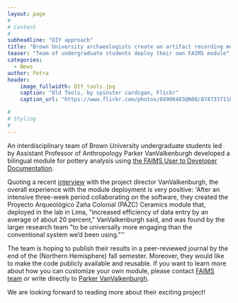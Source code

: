 ```yaml
---
layout: page
#
# Content
#
subheadline: "DIY approach"
title: "Brown University archaeologists create an artifact recording module using FAIMS Mobile"
teaser: "Team of undergraduate students deploy their own FAIMS module"
categories:
  - News
author: Petra
header:
    image_fullwidth: DIY_tools.jpg
    caption: "Old Tools, by spinster cardigan, Flickr" 
    caption_url: "https://www.flickr.com/photos/84906483@N08/8747337118"

#
# Styling
#
---
```


An interdisciplinary team of Brown University undergraduate students led by Assistant Professor of Anthropology Parker VanValkenburgh developed a bilingual module for pottery analysis using [the FAIMS User to Developer Documentation](https://docs.google.com/document/d/1BQ_AZQQwEm2pxMyQ5wDLjOdEsO2ixmJaCwEyc9jsEOs/edit#heading=h.dbh4lx2txrcy).

Quoting a recent [interview](https://news.brown.edu/articles/2016/09/tablet) with the project director VanValkenburgh, the overall experience with the module deployment is very positive: 
'After an intensive three-week period collaborating on the software, they created the Proyecto Arqueológico Zaña Colonial (PAZC) Ceramics module that, deployed in the lab in Lima, "increased efficiency of data entry by an average of about 20 percent," VanValkenburgh said, and was found by the larger research team "to be universally more engaging than the conventional system we’d been using."''

The team is hoping to publish their results in a peer-reviewed journal by the end of the (Northern Hemisphere) fall semester. Moreover, they would like to make the code publicly available and reusable. If you want to learn more about how you can customize your own module, please contact [FAIMS team](enquiries@fedarch.org) or write directly to [Parker VanValkenburgh](https://vivo.brown.edu/display/pvanvalk).

We are looking forward to reading more about their exciting project!